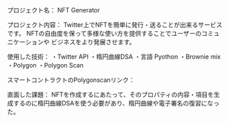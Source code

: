 プロジェクト名：
NFT Generator


プロジェクト内容：
Twitter上でNFTを簡単に発行・送ることが出来るサービスです。
NFTの自由度を保って多様な使い方を提供することでユーザーのコミュニケーションや
ビジネスをより発展させます。


使用した技術：
・Twitter API
・楕円曲線DSA
・言語 Pyothon
・Brownie mix
・Polygon 
・Polygon Scan

スマートコントラクトのPolygonscanリンク：

直面した課題：
NFTを作成するにあたって、そのプロパティの内容・項目を生成するのに楕円曲線DSAを使う必要があり、楕円曲線や電子署名の復習になった。

